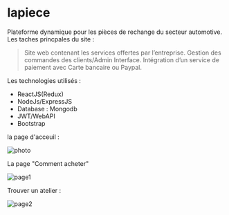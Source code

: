 # lapiece
Plateforme dynamique pour les pièces de rechange du secteur automotive.
Les taches princpales du site : 
> Site web contenant les services offertes par l’entreprise. 
> Gestion des commandes des clients/Admin Interface.
> Intégration d’un service de paiement avec Carte bancaire ou Paypal.


Les technologies utilisés : 
 - ReactJS(Redux)
 - NodeJs/ExpressJS
 - Database : Mongodb
 - JWT/WebAPI
 - Bootstrap
 

la page d'acceuil :
 
![photo](https://user-images.githubusercontent.com/61116467/108531337-df4f0e00-72d6-11eb-9a2e-9e40c13608dd.png)

La page "Comment acheter"

![page1](https://user-images.githubusercontent.com/61116467/108533129-ec6cfc80-72d8-11eb-8c88-c8fd81c5dd15.png)

Trouver un atelier : 

![page2](https://user-images.githubusercontent.com/61116467/108533189-01499000-72d9-11eb-9c7d-0586e76116ea.png)
